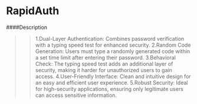 # RapidAuth

####Description
>>1.Dual-Layer Authentication: Combines password verification with a typing speed test for enhanced security.
2.Random Code Generation: Users must type a randomly generated code within a set time limit after entering their password.
3.Behavioral Check: The typing speed test adds an additional layer of security, making it harder for unauthorized users to gain access.
4.User-Friendly Interface: Clean and intuitive design for an easy and efficient user experience.
5.Robust Security: Ideal for high-security applications, ensuring only legitimate users can access sensitive information.
